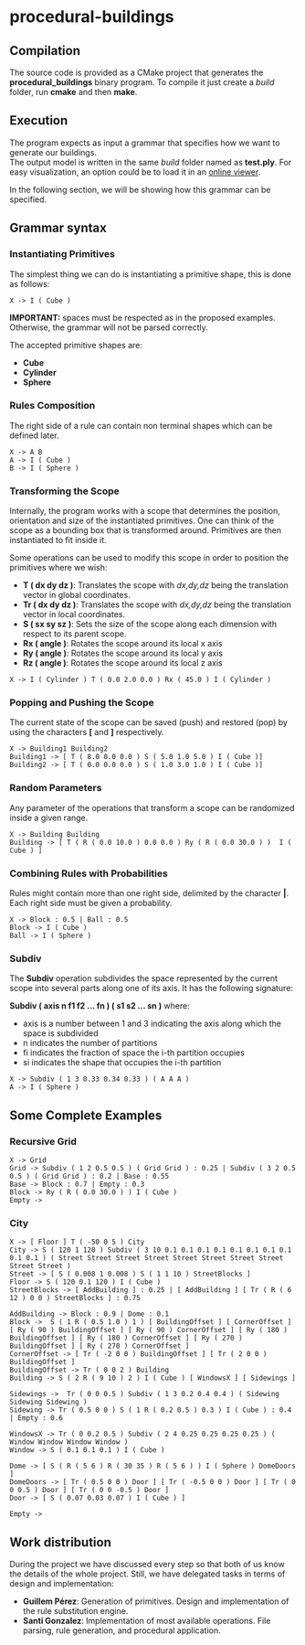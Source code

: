 # procedural-buildings

## Compilation

The source code is provided as a CMake project that generates the **procedural_buildings** binary program.
To compile it just create a _build_ folder, run **cmake** and then **make**.


## Execution

The program expects as input a grammar that specifies how we want to generate our buildings.  
The output model is written in the same _build_ folder named as **test.ply**. For easy visualization, an option could be to load it in an [online viewer](https://www.creators3d.com/online-viewer).

In the following section, we will be showing how this grammar can be specified.


## Grammar syntax

### Instantiating Primitives

The simplest thing we can do is instantiating a primitive shape, this is done as follows:

```
X -> I ( Cube )
```
**IMPORTANT:** spaces must be respected as in the proposed examples. Otherwise, the grammar will not be parsed correctly.

The accepted primitive shapes are:
* **Cube**
* **Cylinder**
* **Sphere**


### Rules Composition

The right side of a rule can contain non terminal shapes which can be defined later.

```
X -> A B
A -> I ( Cube )
B -> I ( Sphere )
```


### Transforming the Scope

Internally, the program works with a scope that determines the position, orientation and size of the instantiated primitives.
One can think of the scope as a bounding box that is transformed around.
Primitives are then instantiated to fit inside it.


Some operations can be used to modify this scope in order to position the primitives where we wish:

* **T ( dx dy dz )**: Translates the scope with *dx,dy,dz* being the translation vector in global coordinates.
* **Tr ( dx dy dz )**: Translates the scope with *dx,dy,dz* being the translation vector in local coordinates.
* **S ( sx sy sz )**: Sets the size of the scope along each dimension with respect to its parent scope.
* **Rx ( angle )**: Rotates the scope around its local x axis
* **Ry ( angle )**: Rotates the scope around its local y axis
* **Rz ( angle )**: Rotates the scope around its local z axis

```
X -> I ( Cylinder ) T ( 0.0 2.0 0.0 ) Rx ( 45.0 ) I ( Cylinder )
```


### Popping and Pushing the Scope

The current state of the scope can be saved (push) and restored (pop) by using the characters **[** and **]** respectively.

```
X -> Building1 Building2
Building1 -> [ T ( 8.0 0.0 0.0 ) S ( 5.0 1.0 5.0 ) I ( Cube )]
Building2 -> [ T ( 0.0 0.0 0.0 ) S ( 1.0 3.0 1.0 ) I ( Cube )]
```


### Random Parameters

Any parameter of the operations that transform a scope can be randomized inside a given range.

```
X -> Building Building
Building -> [ T ( R ( 0.0 10.0 ) 0.0 0.0 ) Ry ( R ( 0.0 30.0 ) )  I ( Cube ) ]
```


### Combining Rules with Probabilities

Rules might contain more than one right side, delimited by the character **|**.
Each right side must be given a probability.

```
X -> Block : 0.5 | Ball : 0.5
Block -> I ( Cube )
Ball -> I ( Sphere )
```


### Subdiv

The **Subdiv** operation subdivides the space represented by the current scope into several parts along one of its axis.
It has the following signature:

**Subdiv ( axis n f1 f2 ... fn ) ( s1 s2 ... sn )** where:
* axis is a number between 1 and 3 indicating the axis along which the space is subdivided
* n indicates the number of partitions
* fi indicates the fraction of space the i-th partition occupies
* si indicates the shape that occupies the i-th partition

```
X -> Subdiv ( 1 3 0.33 0.34 0.33 ) ( A A A )
A -> I ( Sphere )
```

## Some Complete Examples

### Recursive Grid

```
X -> Grid
Grid -> Subdiv ( 1 2 0.5 0.5 ) ( Grid Grid ) : 0.25 | Subdiv ( 3 2 0.5 0.5 ) ( Grid Grid ) : 0.2 | Base : 0.55
Base -> Block : 0.7 | Empty : 0.3
Block -> Ry ( R ( 0.0 30.0 ) ) I ( Cube )
Empty ->
```

### City
```
X -> [ Floor ] T ( -50 0 5 ) City
City -> S ( 120 1 120 ) Subdiv ( 3 10 0.1 0.1 0.1 0.1 0.1 0.1 0.1 0.1 0.1 0.1 ) ( Street Street Street Street Street Street Street Street Street Street )
Street -> [ S ( 0.008 1 0.008 ) S ( 1 1 10 ) StreetBlocks ]
Floor -> S ( 120 0.1 120 ) I ( Cube )
StreetBlocks -> [ AddBuilding ] : 0.25 | [ AddBuilding ] [ Tr ( R ( 6 12 ) 0 0 ) StreetBlocks ] : 0.75

AddBuilding -> Block : 0.9 | Dome : 0.1 
Block ->  S ( 1 R ( 0.5 1.0 ) 1 ) [ BuildingOffset ] [ CornerOffset ] [ Ry ( 90 ) BuildingOffset ] [ Ry ( 90 ) CornerOffset ] [ Ry ( 180 ) BuildingOffset ] [ Ry ( 180 ) CornerOffset ] [ Ry ( 270 ) BuildingOffset ] [ Ry ( 270 ) CornerOffset ]
CornerOffset -> [ Tr ( -2 0 0 ) BuildingOffset ] [ Tr ( 2 0 0 ) BuildingOffset ]
BuildingOffset -> Tr ( 0 0 2 ) Building
Building -> S ( 2 R ( 9 10 ) 2 ) I ( Cube ) [ WindowsX ] [ Sidewings ]

Sidewings ->  Tr ( 0 0 0.5 ) Subdiv ( 1 3 0.2 0.4 0.4 ) ( Sidewing Sidewing Sidewing )
Sidewing -> Tr ( 0.5 0 0 ) S ( 1 R ( 0.2 0.5 ) 0.3 ) I ( Cube ) : 0.4 | Empty : 0.6

WindowsX -> Tr ( 0 0.2 0.5 ) Subdiv ( 2 4 0.25 0.25 0.25 0.25 ) ( Window Window Window Window )
Window -> S ( 0.1 0.1 0.1 ) I ( Cube )

Dome -> [ S ( R ( 5 6 ) R ( 30 35 ) R ( 5 6 ) ) I ( Sphere ) DomeDoors ]
DomeDoors -> [ Tr ( 0.5 0 0 ) Door ] [ Tr ( -0.5 0 0 ) Door ] [ Tr ( 0 0 0.5 ) Door ] [ Tr ( 0 0 -0.5 ) Door ]
Door -> [ S ( 0.07 0.03 0.07 ) I ( Cube ) ]

Empty -> 
```
  
  
## Work distribution
During the project we have discussed every step so that both of us know the details of the whole project. Still, we have delegated tasks in terms of design and implementation:  
- **Guillem Pérez**: Generation of primitives. Design and implementation of the rule substitution engine.
- **Santi Gonzalez**: Implementation of most available operations. File parsing, rule generation, and procedural application.

